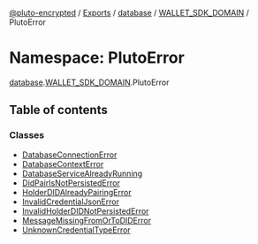 [@pluto-encrypted](../README.md) / [Exports](../modules.md) / [database](database-1.md) / [WALLET\_SDK\_DOMAIN](database-1.WALLET_SDK_DOMAIN.md) / PlutoError

# Namespace: PlutoError

[database](database-1.md).[WALLET\_SDK\_DOMAIN](database-1.WALLET_SDK_DOMAIN.md).PlutoError

## Table of contents

### Classes

- [DatabaseConnectionError](../classes/database-1.WALLET_SDK_DOMAIN.PlutoError.DatabaseConnectionError.md)
- [DatabaseContextError](../classes/database-1.WALLET_SDK_DOMAIN.PlutoError.DatabaseContextError.md)
- [DatabaseServiceAlreadyRunning](../classes/database-1.WALLET_SDK_DOMAIN.PlutoError.DatabaseServiceAlreadyRunning.md)
- [DidPairIsNotPersistedError](../classes/database-1.WALLET_SDK_DOMAIN.PlutoError.DidPairIsNotPersistedError.md)
- [HolderDIDAlreadyPairingError](../classes/database-1.WALLET_SDK_DOMAIN.PlutoError.HolderDIDAlreadyPairingError.md)
- [InvalidCredentialJsonError](../classes/database-1.WALLET_SDK_DOMAIN.PlutoError.InvalidCredentialJsonError.md)
- [InvalidHolderDIDNotPersistedError](../classes/database-1.WALLET_SDK_DOMAIN.PlutoError.InvalidHolderDIDNotPersistedError.md)
- [MessageMissingFromOrToDIDError](../classes/database-1.WALLET_SDK_DOMAIN.PlutoError.MessageMissingFromOrToDIDError.md)
- [UnknownCredentialTypeError](../classes/database-1.WALLET_SDK_DOMAIN.PlutoError.UnknownCredentialTypeError.md)
